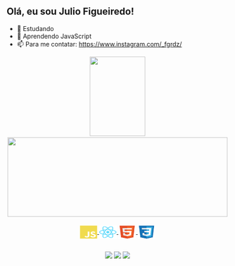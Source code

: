 ## Olá, eu sou Julio Figueiredo!

- 🔭 Estudando
- 🌱 Aprendendo JavaScript
- 📫 Para me contatar: https://www.instagram.com/_fgrdz/

<div align="center">
  <a href="https://github.com/fgrdz">
  <img height="180em" width="50%" src="https://github-readme-stats.vercel.app/api?username=fgrdz&show_icons=true&theme=synthwave&include_all_commits=true&count_private=true"/>
  <a href="https://github.com/fgrdz">
  <img  height="180em" width="500"src="https://github-readme-stats.vercel.app/api/top-langs/?username=fgrdz&layout=compact&langs_count=7&theme=synthwave"/>
</div>

<div align="center" style="display: inline_block"><br>
  <img align="center" alt="Js" height="30" width="40" src="https://raw.githubusercontent.com/devicons/devicon/master/icons/javascript/javascript-plain.svg">
  <img align="center" alt="React" height="30" width="40" src="https://raw.githubusercontent.com/devicons/devicon/master/icons/react/react-original.svg">
  <img align="center" alt="HTML" height="30" width="40" src="https://raw.githubusercontent.com/devicons/devicon/master/icons/html5/html5-original.svg">
  <img align="center" alt="CSS" height="30" width="40" src="https://raw.githubusercontent.com/devicons/devicon/master/icons/css3/css3-original.svg"

</div>

##

<div align="center">
  <a href="https://instagram.com/_fgrdz" target="_blank"><img src="https://img.shields.io/badge/-Instagram-%23E4405F?style=for-the-badge&logo=instagram&logoColor=white" target="_blank"></a>
   <a href = "mailto:jfigueiredo07@hotmail.com"><img src="https://img.shields.io/badge/-Gmail-%23333?style=for-the-badge&logo=gmail&logoColor=white" target="_blank"></a>
   <a href="" target="_blank"><img src="https://img.shields.io/badge/-LinkedIn-%230077B5?style=for-the-badge&logo=linkedin&logoColor=white" target="_blank"></a> 
</div



